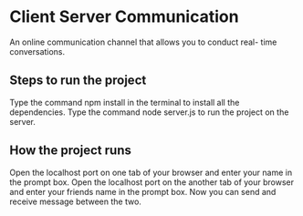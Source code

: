 # Client Server Communication
An online communication channel that allows you to conduct real- time conversations.

## Steps to run the project
Type the command npm install in the terminal to install all the dependencies.
Type the command node server.js to run the project on the server.

## How the project runs
Open the localhost port on one tab of your browser and enter your name in the prompt box.
Open the localhost port on the another tab of your browser and enter your friends name in the prompt box.
Now you can send and receive message between the two.
